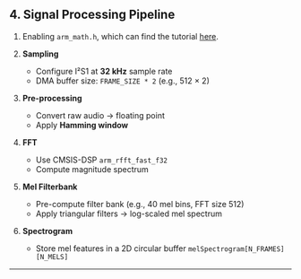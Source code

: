 ## 4. Signal Processing Pipeline
1.  Enabling `arm_math.h`, which can find the tutorial [here](https://community.st.com/t5/stm32cubeide-mcus/cookbook-enabling-arm-math-h-on-stm32h7-dual-core-m7-m4/td-p/205189).
   
1. **Sampling**
   - Configure I²S1 at **32 kHz** sample rate  
   - DMA buffer size: `FRAME_SIZE * 2` (e.g., 512 × 2)

2. **Pre-processing**
   - Convert raw audio → floating point
   - Apply **Hamming window**

3. **FFT**
   - Use CMSIS-DSP `arm_rfft_fast_f32`
   - Compute magnitude spectrum

4. **Mel Filterbank**
   - Pre-compute filter bank (e.g., 40 mel bins, FFT size 512)
   - Apply triangular filters → log-scaled mel spectrum

5. **Spectrogram**
   - Store mel features in a 2D circular buffer `melSpectrogram[N_FRAMES][N_MELS]`

---

